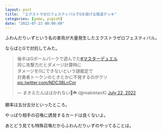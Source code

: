 ```yaml
---
layout: post
title:  "エクストラゼロフェスティバルでGを投げる陰湿デッキ"
categories: [game, yugioh]
date: "2022-07-23 00:00:00"
---
```


ふわんだりぃずという名の害鳥が大量発生したエクストラゼロフェスティバル。

ならばとGで対抗してみた。

<blockquote class="twitter-tweet tw-align-center"><p lang="ja" dir="ltr">後半はGボールパークで遊んでた<a href="https://twitter.com/hashtag/%E3%83%9E%E3%82%B9%E3%82%BF%E3%83%BC%E3%83%87%E3%83%A5%E3%82%A8%E3%83%AB?src=hash&amp;ref_src=twsrc%5Etfw">#マスターデュエル</a><br>同じ攻撃力だとダメージ計算時に<br>ダメージを0にできないという謎裁定で<br>対勇者トークンのときとかに不発するのがクソ <a href="https://t.co/NDC3BLcCor">pic.twitter.com/NDC3BLcCor</a></p>&mdash; まきえたんははかれない🥦☘️ (@makietanX) <a href="https://twitter.com/makietanX/status/1550608772279652352?ref_src=twsrc%5Etfw">July 22, 2022</a></blockquote> <script async src="https://platform.twitter.com/widgets.js" charset="utf-8"></script>

勝率は五分五分といったところ。

やっぱり相手の召喚に誘発するカードは良くないよ。

あとどう見ても特殊召喚だからふわんだりぃずのやってることは。

